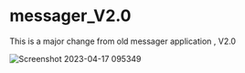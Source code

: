 # messager_V2.0
This is a major change from old messager application , V2.0


![Screenshot 2023-04-17 095349](https://user-images.githubusercontent.com/98734493/232377622-2e35e0bb-dc2c-430c-ac28-65f006f63e41.png)

